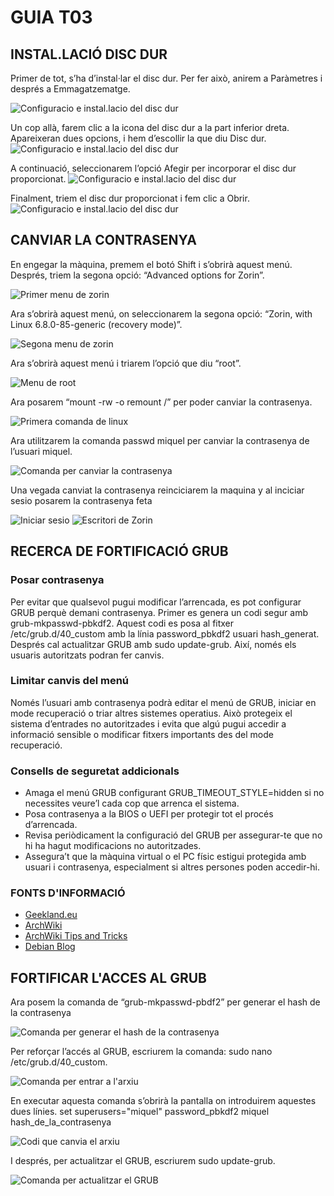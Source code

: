 # GUIA T03

## INSTAL.LACIÓ DISC DUR
Primer de tot, s’ha d’instal·lar el disc dur. Per fer això, anirem a Paràmetres i després a Emmagatzematge.

![Configuracio e instal.lacio del disc dur](img/image1.png)

Un cop allà, farem clic a la icona del disc dur a la part inferior dreta. Apareixeran dues opcions, i hem d’escollir la que diu Disc dur.
![Configuracio e instal.lacio del disc dur](img/image13.png)

A continuació, seleccionarem l’opció Afegir per incorporar el disc dur proporcionat.
![Configuracio e instal.lacio del disc dur](img/image14.png)

Finalment, triem el disc dur proporcionat i fem clic a Obrir.
![Configuracio e instal.lacio del disc dur](img/image15.png)

## CANVIAR LA CONTRASENYA
En engegar la màquina, premem el botó Shift i s’obrirà aquest menú. Després, triem la segona opció: “Advanced options for Zorin”.

![Primer menu de zorin](img/image2.png)

Ara s’obrirà aquest menú, on seleccionarem la segona opció: “Zorin, with Linux 6.8.0-85-generic (recovery mode)”.

![Segona menu de zorin](img/image3.png)

Ara s’obrirà aquest menú i triarem l’opció que diu “root”.

![Menu de root](img/image4.png)

Ara posarem “mount -rw -o remount /” per poder canviar la contrasenya.

![Primera comanda de linux](img/image5.png)

Ara utilitzarem la comanda passwd miquel per canviar la contrasenya de l’usuari miquel.

![Comanda per canviar la contrasenya](img/image6.png)

Una vegada canviat la contrasenya reinciciarem la maquina y al inciciar sesio posarem la contrasenya feta

![Iniciar sesio](img/image7.png) ![Escritori de Zorin](img/image8.png)
## RECERCA DE FORTIFICACIÓ GRUB
### Posar contrasenya
Per evitar que qualsevol pugui modificar l’arrencada, es pot configurar GRUB perquè demani contrasenya. Primer es genera un codi segur amb grub-mkpasswd-pbkdf2. Aquest codi es posa al fitxer /etc/grub.d/40_custom amb la línia password_pbkdf2 usuari hash_generat. Després cal actualitzar GRUB amb sudo update-grub. Així, només els usuaris autoritzats podran fer canvis.

### Limitar canvis del menú
Només l’usuari amb contrasenya podrà editar el menú de GRUB, iniciar en mode recuperació o triar altres sistemes operatius. Això protegeix el sistema d’entrades no autoritzades i evita que algú pugui accedir a informació sensible o modificar fitxers importants des del mode recuperació.

### Consells de seguretat addicionals
- Amaga el menú GRUB configurant GRUB_TIMEOUT_STYLE=hidden si no necessites veure’l cada cop que arrenca el sistema.  
- Posa contrasenya a la BIOS o UEFI per protegir tot el procés d’arrencada.  
- Revisa periòdicament la configuració del GRUB per assegurar-te que no hi ha hagut modificacions no autoritzades.  
- Assegura’t que la màquina virtual o el PC físic estigui protegida amb usuari i contrasenya, especialment si altres persones poden accedir-hi.

### FONTS D'INFORMACIÓ
- [Geekland.eu](https://geekland.eu/proteger-el-grub-con-contrasena/?)
- [ArchWiki](https://wiki.archlinux.org/title/GRUB_%28Espa%C3%B1ol%29?)
- [ArchWiki Tips and Tricks](https://wiki.archlinux.org/title/GRUB_%28Espa%C3%B1ol%29/Tips_and_tricks_%28Espa%C3%B1ol%29?)
- [Debian Blog](https://usuariodebian.blogspot.com/2024/09/grub-con-contrasena-grub-212-5.html?)


## FORTIFICAR L'ACCES AL GRUB

Ara posem la comanda de “grub-mkpasswd-pbdf2” per generar el hash de la contrasenya

![Comanda per generar el hash de la contrasenya](img/image10.png)

Per reforçar l’accés al GRUB, escriurem la comanda: sudo nano /etc/grub.d/40_custom.

![Comanda per entrar a l'arxiu](img/image9.png)


En executar aquesta comanda s’obrirà la pantalla on introduirem aquestes dues línies. 
set superusers="miquel"
password_pbkdf2 miquel hash_de_la_contrasenya

![Codi que canvia el arxiu](img/image11.png)

I després, per actualitzar el GRUB, escriurem sudo update-grub.

![Comanda per actualitzar el GRUB](img/image12.png)
